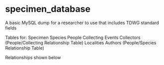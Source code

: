 # specimen_database
A basic MySQL dump for a researcher to use that includes TDWG standard fields

Tables for:
Specimen
Species
People
Collecting Events
Collectors (People/Collecting Relationship Table)
Localities
Authors (People/Species Relationship Table)

Relationships shown below

